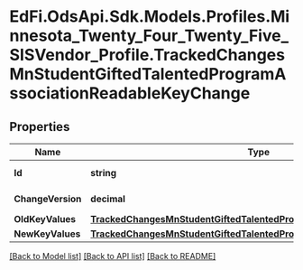 # EdFi.OdsApi.Sdk.Models.Profiles.Minnesota_Twenty_Four_Twenty_Five_SISVendor_Profile.TrackedChangesMnStudentGiftedTalentedProgramAssociationReadableKeyChange

## Properties

Name | Type | Description | Notes
------------ | ------------- | ------------- | -------------
**Id** | **string** | Resource identifier | [optional] 
**ChangeVersion** | **decimal** | Change version | [optional] 
**OldKeyValues** | [**TrackedChangesMnStudentGiftedTalentedProgramAssociationReadableKey**](TrackedChangesMnStudentGiftedTalentedProgramAssociationReadableKey.md) |  | [optional] 
**NewKeyValues** | [**TrackedChangesMnStudentGiftedTalentedProgramAssociationReadableKey**](TrackedChangesMnStudentGiftedTalentedProgramAssociationReadableKey.md) |  | [optional] 

[[Back to Model list]](../README.md#documentation-for-models) [[Back to API list]](../README.md#documentation-for-api-endpoints) [[Back to README]](../README.md)

